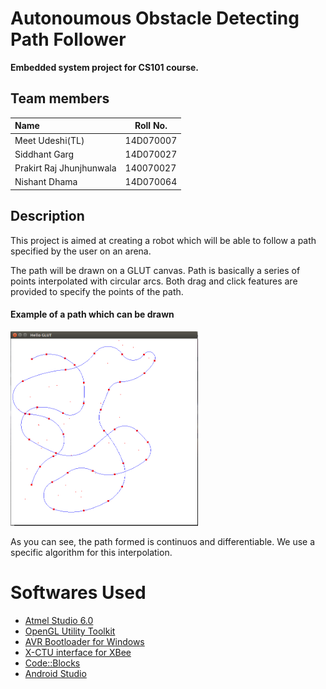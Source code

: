 Autonoumous Obstacle Detecting Path Follower
===========================================

**Embedded system project for CS101 course.**

Team members
-----------

|Name | Roll No.|
|:-----|---------|
| Meet Udeshi(TL) | 14D070007 |
| Siddhant Garg | 14D070027 |
| Prakirt Raj Jhunjhunwala | 140070027 |
| Nishant Dhama | 14D070064 |

Description
-----------

This project is aimed at creating a robot
which will be able to follow a path specified
by the user on an arena.

The path will be drawn on a GLUT canvas.
Path is basically a series of points interpolated with circular arcs.
Both drag and click features are provided to specify the points of the path.

#### Example of a path which can be drawn

<img alt="Sample path drawn on GLUT canvas" src="https://raw.githubusercontent.com/udiboy1209/Autonomous-Path-Follower/master/sample_path.png" width="300" height="auto" align="centre"/>

As you can see, the path formed is continuos and differentiable.
We use a specific algorithm for this interpolation.

Softwares Used
==============

 * [Atmel Studio 6.0](http://www.atmel.com/microsite/atmel_studio6/)
 * [OpenGL Utility Toolkit](https://www.opengl.org/resources/libraries/glut/)
 * [AVR Bootloader for Windows](http://www.nex-robotics.com/resources/avr-bootloader.html)
 * [X-CTU interface  for XBee](http://www.digi.com/support/kbase/kbaseresultdetl?id=2125)
 * [Code::Blocks](http://www.codeblocks.org/)
 * [Android Studio](http://developer.android.com/sdk/index.html)

